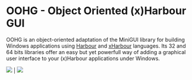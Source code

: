# OOHG - Object Oriented (x)Harbour GUI

OOHG is an object-oriented adaptation of the MiniGUI library for building Windows applications using [Harbour](https://harbour.github.io/) and [xHarbour](http://www.xharbour.org/) languages. Its 32 and 64 bits libraries offer an easy but yet powerfull way of adding a graphical user interface to your (x)Harbour applications under Windows.

![](source.png) | ![](hello.png)
